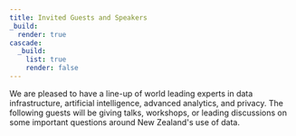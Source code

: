 ```yaml
---
title: Invited Guests and Speakers
_build:
  render: true
cascade:
  _build:
    list: true
    render: false
---
```



We are pleased to have a line-up of world leading experts in data infrastructure, artificial intelligence, advanced analytics, and privacy. The following guests will be giving talks, workshops, or leading discussions on some important questions around New Zealand's use of data.
